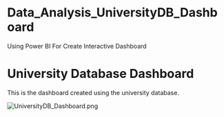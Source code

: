# Data_Analysis_UniversityDB_Dashboard
Using Power BI For Create Interactive Dashboard 


# University Database Dashboard

This is the dashboard created using the university database.

![UniversityDB_Dashboard.png]([images/dashboard.png](https://github.com/Sameh20200218AI/Data_Analysis_UniversityDB_Dashboard/blob/main/UniversityDB_Dashboard.png))

